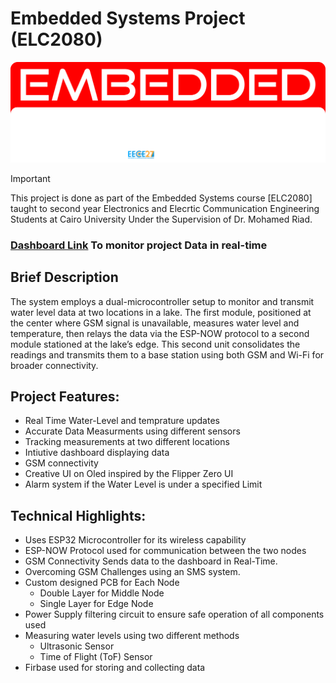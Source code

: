 # Embedded Systems Project (ELC2080)


![TEAM Logo Main](Team_Graphics/Export%20logo.png)

>[!IMPORTANT]
> This project is done as part of the Embedded Systems course [ELC2080] taught to second year Electronics and Elecrtic Communication Engineering Students at Cairo University Under the Supervision of Dr. Mohamed Riad.

### **[Dashboard Link](https://amirsameh1.github.io/test/)** To monitor project Data in real-time

## Brief Description

The system employs a dual-microcontroller setup to monitor and transmit water level data at two locations in a lake. The first module, positioned at the center where GSM signal is unavailable, measures water level and temperature, then relays the data via the ESP-NOW protocol to a second module stationed at the lake’s edge. This second unit consolidates the readings and transmits them to a base station using both GSM and Wi-Fi for broader connectivity.

## Project Features:

- Real Time Water-Level and temprature updates
- Accurate Data Measurments using different sensors
- Tracking measurements at two different locations
- Intiutive dashboard displaying data
- GSM connectivity
- Creative UI on Oled inspired by the Flipper Zero UI
- Alarm system if the Water Level is under a specified Limit

## Technical Highlights:

- Uses ESP32 Microcontroller for its wireless capability
- ESP-NOW Protocol used for communication between the two nodes
- GSM Connectivity Sends data to the dashboard in Real-Time.
- Overcoming GSM Challenges using an SMS system.
- Custom designed PCB for Each Node
    - Double Layer for Middle Node
    - Single Layer for Edge Node
- Power Supply filtering circuit to ensure safe operation of all components used
- Measuring water levels using two different methods
    - Ultrasonic Sensor
    - Time of Flight (ToF) Sensor
- Firbase used for storing and collecting data